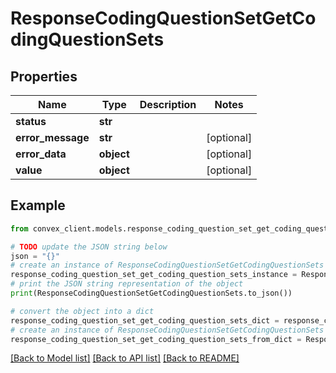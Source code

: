 # ResponseCodingQuestionSetGetCodingQuestionSets


## Properties

Name | Type | Description | Notes
------------ | ------------- | ------------- | -------------
**status** | **str** |  | 
**error_message** | **str** |  | [optional] 
**error_data** | **object** |  | [optional] 
**value** | **object** |  | [optional] 

## Example

```python
from convex_client.models.response_coding_question_set_get_coding_question_sets import ResponseCodingQuestionSetGetCodingQuestionSets

# TODO update the JSON string below
json = "{}"
# create an instance of ResponseCodingQuestionSetGetCodingQuestionSets from a JSON string
response_coding_question_set_get_coding_question_sets_instance = ResponseCodingQuestionSetGetCodingQuestionSets.from_json(json)
# print the JSON string representation of the object
print(ResponseCodingQuestionSetGetCodingQuestionSets.to_json())

# convert the object into a dict
response_coding_question_set_get_coding_question_sets_dict = response_coding_question_set_get_coding_question_sets_instance.to_dict()
# create an instance of ResponseCodingQuestionSetGetCodingQuestionSets from a dict
response_coding_question_set_get_coding_question_sets_from_dict = ResponseCodingQuestionSetGetCodingQuestionSets.from_dict(response_coding_question_set_get_coding_question_sets_dict)
```
[[Back to Model list]](../README.md#documentation-for-models) [[Back to API list]](../README.md#documentation-for-api-endpoints) [[Back to README]](../README.md)


